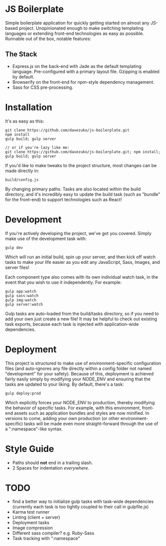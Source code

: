 JS Boilerplate
==============

Simple boilerplate application for quickly getting started on almost any JS-based project. Unopinionated enough to make switching templating languages or extending front-end technologies as easy as possible. Runnable out of the box, notable features:

The Stack
---------

- Express.js on the back-end with Jade as the default templating language. Pre-configured with a primary layout file. Gzipping is enabled by default.
- Browserify on the front-end for npm-style dependency management.
- Sass for CSS pre-processing.

Installation
============

It's as easy as this:

```
git clone https://github.com/davezuko/js-boilerplate.git
npm install
gulp build; gulp server

// or if you're lazy like me:
git clone https://github.com/davezuko/js-boilerplate.git; npm install; gulp build; gulp server
```

If you'd like to make tweaks to the project structure, most changes can be made directly in:

```
build/config.js
```

By changing primary paths. Tasks are also located within the build directory, and it's incredibly easy to update the build task (such as "bundle" for the front-end) to support technologies such as React!

Development
===========

If you're actively developing the project, we've got you covered. Simply make use of the development task with:

```
gulp dev
```

Which will run an initial build, spin up your server, and then kick off watch tasks to make your life easier as you edit any JavaScript, Sass, Images, and server files!

Each component type also comes with its own individual watch task, in the event that you wish to use it independently. For example:

```
gulp app:watch
gulp sass:watch
gulp img:watch
gulp server:watch
```

Gulp tasks are auto-loaded from the build/tasks directory, so if you need to add your own just create a new file! It may be helpful to check out existing task exports, because each task is injected with application-wide dependencies.

Deployment
==========

This project is structured to make use of environment-specific configuration files (and auto-ignores any file directly within a config folder not named "development" for your safety). Because of this, deployment is achieved fairly easily simply by modifying your NODE_ENV and ensuring that the tasks are updated to your liking. By default, there's a task:

```
gulp deploy:prod
```

Which explicitly forces your NODE_ENV to production, thereby modifying the behavior of specific tasks. For example, with this environment, front-end assets such as application bundles and styles are now minified. In versions to come, adding your own production (or other environment-specific) tasks will be made even more straight-forward through the use of a ":namespace"-like syntax.

Style Guide
===========

- Paths should **not** end in a trailing slash.
- 2 Spaces for indentation *everywhere*.

TODO
====

- find a better way to initialize gulp tasks with task-wide dependencies (currently each task is too tightly coupled to their call in gulpfile.js)
- Karma test runner
- Linting (client + server)
- Deployment tasks
- Image compression
- Different sass compiler? e.g. Ruby-Sass
- Task tracking with ":namespace"
